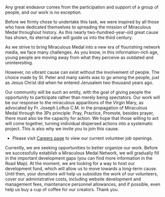 Any great endeavor comes from the participation and support of a group of people, and our work is no exception.

Before we firmly chose to undertake this task, we were inspired by all those who have dedicated themselves to spreading the mission of Miraculous Medal throughout history. As this nearly two-hundred-year-old great cause has shown, its eternal value will guide us into the third century.

As we strive to bring Miraculous Medal into a new era of flourishing network media, we face many challenges. As you know, in this information-rich age, young people are moving away from what they perceive as outdated and uninteresting.

However, no vibrant cause can exist without the involvement of people. The choice made by St. Peter and many saints was to go among the people, just as Jesus Christ did when he entered Jerusalem two thousand years ago.

Our community will be such an entity, with the goal of giving people the opportunity to participate rather than merely being spectators. Our work will be our response to the miraculous apparitions of the Virgin Mary, as advocated by Fr. Joseph Loftus C.M. in the propagation of Miraculous Medal through the 3Ps principle: Pray, Practice, Promote, besides prayer, there must also be the capacity for action. We hope that those willing to act will come together, turning individual dispersed actions into a systematic project. This is also why we invite you to join this cause.

- Please visit [Careers page](https://miraculousmedal.github.io/careers/) to view our current volunteer job openings.

Currently, we are seeking opportunities to better organize our work. Before we successfully establish a Miraculous Medal Network, we will gradually fill in the important development gaps (you can find more information in the Road Map). At the moment, we are looking for a way to host our development fund, which will allow us to move towards a long-term cause. Until then, your donations will help us subsidize the work of our volunteers, cover our administrative costs, including website development and management fees, maintenance personnel allowances, and if possible, even help us buy a cup of coffee for our creators. Thank you.

